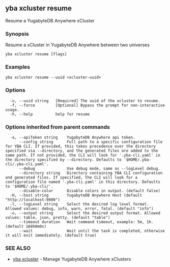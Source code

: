 ## yba xcluster resume

Resume a YugabyteDB Anywhere xCluster

### Synopsis

Resume a xCluster in YugabyteDB Anywhere between two universes

```
yba xcluster resume [flags]
```

### Examples

```
yba xcluster resume --uuid <xcluster-uuid>
```

### Options

```
  -u, --uuid string   [Required] The uuid of the xcluster to resume.
  -f, --force         [Optional] Bypass the prompt for non-interactive usage.
  -h, --help          help for resume
```

### Options inherited from parent commands

```
  -a, --apiToken string    YugabyteDB Anywhere api token.
      --config string      Full path to a specific configuration file for YBA CLI. If provided, this takes precedence over the directory specified via --directory, and the generated files are added to the same path. If not provided, the CLI will look for '.yba-cli.yaml' in the directory specified by --directory. Defaults to '$HOME/.yba-cli/.yba-cli.yaml'.
      --debug              Use debug mode, same as --logLevel debug.
      --directory string   Directory containing YBA CLI configuration and generated files. If specified, the CLI will look for a configuration file named '.yba-cli.yaml' in this directory. Defaults to '$HOME/.yba-cli/'.
      --disable-color      Disable colors in output. (default false)
  -H, --host string        YugabyteDB Anywhere Host (default "http://localhost:9000")
  -l, --logLevel string    Select the desired log level format. Allowed values: debug, info, warn, error, fatal. (default "info")
  -o, --output string      Select the desired output format. Allowed values: table, json, pretty. (default "table")
      --timeout duration   Wait command timeout, example: 5m, 1h. (default 168h0m0s)
      --wait               Wait until the task is completed, otherwise it will exit immediately. (default true)
```

### SEE ALSO

* [yba xcluster](yba_xcluster.md)	 - Manage YugabyteDB Anywhere xClusters

